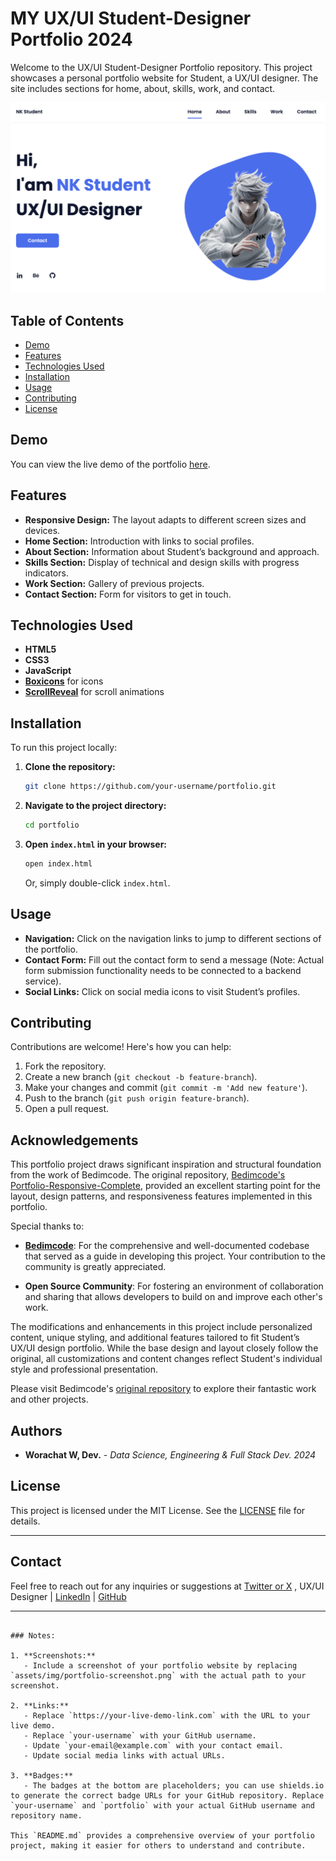 # MY UX/UI Student-Designer Portfolio 2024

Welcome to the UX/UI Student-Designer Portfolio repository. This project showcases a personal portfolio website for Student, a UX/UI designer. The site includes sections for home, about, skills, work, and contact.

![Portfolio Screenshot](assets/img/portfolio-screenshot.png)

## Table of Contents

- [Demo](#demo)
- [Features](#features)
- [Technologies Used](#technologies-used)
- [Installation](#installation)
- [Usage](#usage)
- [Contributing](#contributing)
- [License](#license)

## Demo

You can view the live demo of the portfolio [here](https://worachat-dev.github.io/Student-Portfolio-4Student-dev/).

## Features

- **Responsive Design:** The layout adapts to different screen sizes and devices.
- **Home Section:** Introduction with links to social profiles.
- **About Section:** Information about Student’s background and approach.
- **Skills Section:** Display of technical and design skills with progress indicators.
- **Work Section:** Gallery of previous projects.
- **Contact Section:** Form for visitors to get in touch.

## Technologies Used

- **HTML5**
- **CSS3**
- **JavaScript**
- **[Boxicons](https://boxicons.com/)** for icons
- **[ScrollReveal](https://scrollrevealjs.org/)** for scroll animations

## Installation

To run this project locally:

1. **Clone the repository:**
   ```bash
   git clone https://github.com/your-username/portfolio.git
   ```
   
2. **Navigate to the project directory:**
   ```bash
   cd portfolio
   ```

3. **Open `index.html` in your browser:**
   ```bash
   open index.html
   ```
   Or, simply double-click `index.html`.

## Usage

- **Navigation:** Click on the navigation links to jump to different sections of the portfolio.
- **Contact Form:** Fill out the contact form to send a message (Note: Actual form submission functionality needs to be connected to a backend service).
- **Social Links:** Click on social media icons to visit Student’s profiles.

## Contributing

Contributions are welcome! Here's how you can help:

1. Fork the repository.
2. Create a new branch (`git checkout -b feature-branch`).
3. Make your changes and commit (`git commit -m 'Add new feature'`).
4. Push to the branch (`git push origin feature-branch`).
5. Open a pull request.

## Acknowledgements

This portfolio project draws significant inspiration and structural foundation from the work of Bedimcode. The original repository, [Bedimcode's Portfolio-Responsive-Complete](https://github.com/bedimcode/portfolio-responsive-complete), provided an excellent starting point for the layout, design patterns, and responsiveness features implemented in this portfolio.

Special thanks to:

- **[Bedimcode](https://github.com/bedimcode)**: For the comprehensive and well-documented codebase that served as a guide in developing this project. Your contribution to the community is greatly appreciated.

- **Open Source Community**: For fostering an environment of collaboration and sharing that allows developers to build on and improve each other's work.

The modifications and enhancements in this project include personalized content, unique styling, and additional features tailored to fit Student’s UX/UI design portfolio. While the base design and layout closely follow the original, all customizations and content changes reflect Student's individual style and professional presentation.

Please visit Bedimcode's [original repository](https://github.com/bedimcode/portfolio-responsive-complete) to explore their fantastic work and other projects.

## Authors

- **Worachat W, Dev.** - *Data Science, Engineering & Full Stack Dev. 2024*

## License

This project is licensed under the MIT License. See the [LICENSE](LICENSE) file for details.

---

## Contact
Feel free to reach out for any inquiries or suggestions at [Twitter or X](https://x.com/drcha_tea) , UX/UI Designer | [LinkedIn](https://www.linkedin.com/in/brainwaves-your-ai-playground-9082922ba) | [GitHub](https://github.com/worachat-dev)

---

```

### Notes:

1. **Screenshots:**
   - Include a screenshot of your portfolio website by replacing `assets/img/portfolio-screenshot.png` with the actual path to your screenshot.

2. **Links:**
   - Replace `https://your-live-demo-link.com` with the URL to your live demo.
   - Replace `your-username` with your GitHub username.
   - Update `your-email@example.com` with your contact email.
   - Update social media links with actual URLs.

3. **Badges:**
   - The badges at the bottom are placeholders; you can use shields.io to generate the correct badge URLs for your GitHub repository. Replace `your-username` and `portfolio` with your actual GitHub username and repository name.

This `README.md` provides a comprehensive overview of your portfolio project, making it easier for others to understand and contribute.




